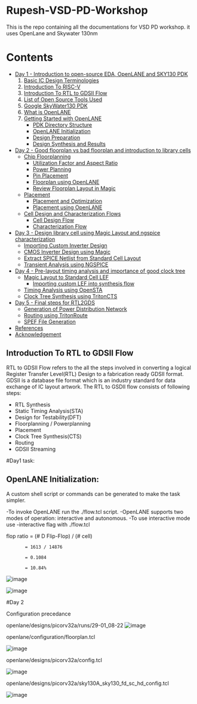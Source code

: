 # Rupesh-VSD-PD-Workshop
This is the repo containing all the documentations for VSD PD workshop. it uses OpenLane and Skywater 130nm


# Contents

- [Day 1 - Introduction to open-source EDA, OpenLANE and SKY130 PDK](#day-1---introduction-to-open-source-eda-openlane-and-sky130-pdk)
    1. [Basic IC Design Terminologies](#basic-ic-design-terminologies)
    2. [Introduction To RISC-V](#introduction-to-risc-v)
    3. [Introduction To RTL to GDSII Flow](#introduction-to-rtl-to-gdsii-flow)
    4. [List of Open Source Tools Used](#list-of-open-source-tools-used)
    5. [Google SkyWater130 PDK](#google-skywater130-pdk)
    6. [What is OpenLANE](#what-is-openlane)
    7. [Getting Started with OpenLANE](#getting-started-with-openlane)
        - [PDK Directory Structure](#pdk-directory-structure)
        - [OpenLANE Initialization](#openlane-initialization)
        - [Design Preparation](#design-preparation)
        - [Design Synthesis and Results](#design-synthesis-and-results)
 - [Day 2 - Good floorplan vs bad floorplan and introduction to library cells](#day-2---good-floorplan-vs-bad-floorplan-and-introduction-to-library-cells)
    - [Chip Floorplanning](#chip-floorplanning)
      - [Utilization Factor and Aspect Ratio](#utilization-factor-and-aspect-ratio)
      - [Power Planning](#power-planning)
      - [Pin Placement](#pin-placement)
      - [Floorplan using OpenLANE](#floorplan-using-openlane)
      - [Review Floorplan Layout in Magic](#review-floorplan-layout-in-magic)
    - [Placement](#placement)
      - [Placement and Optimization](#placement-and-optimization)
      - [Placement using OpenLANE](#placement-using-openlane)
    - [Cell Design and Characterization Flows](#cell-design-and-characterization-flows)
      - [Cell Design Flow](#cell-design-flow)
      - [Characterization Flow](#characterization-flow)
  - [Day 3 - Design library cell using Magic Layout and ngspice characterization](#day-3---design-library-cell-using-magic-layout-and-ngspice-characterization)
    - [Importing Custom Inverter Design ](#importing-custom-inverter-design)
    - [CMOS Inverter Design using Magic](#cmos-inverter-design-using-magic)
    - [Extract SPICE Netlist from Standard Cell Layout](#extract-spice-netlist-from-standard-cell-layout)
    - [Transient Analysis using NGSPICE](#transient-analysis-using-ngspice)
  - [Day 4 - Pre-layout timing analysis and importance of good clock tree](#day-4---pre-layout-timing-analysis-and-importance-of-good-clock-tree)
    - [Magic Layout to Standard Cell LEF](#magic-layout-to-standard-cell-lef)
      - [Importing custom LEF into synthesis flow](#importing-custom-lef-into-synthesis-flow)
    - [Timing Analysis using OpenSTA](#timing-analysis-using-opensta)
    - [Clock Tree Synthesis using TritonCTS](#clock-tree-synthesis-using-tritoncts)
  - [Day 5 - Final steps for RTL2GDS](#day-5---final-steps-for-rtl2gds)
    - [Generation of Power Distribution Network](#generation-of-power-distribution-network)
    - [Routing using TritonRoute](#routing-using-tritonroute)
    - [SPEF File Generation](#spef-file-generation)
  - [References](#references)
  - [Acknowledgement](#acknowledgement)

## Introduction To RTL to GDSII Flow
  RTL to GDSII Flow refers to the all the steps involved in converting a logical Register Transfer Level(RTL) Design to a fabrication ready GDSII format. GDSII is a database file format which is an industry standard for data exchange of IC layout artwork.
  The RTL to GSDII flow consists of following steps:
  - RTL Synthesis
  - Static Timing Analysis(STA)
  - Design for Testability(DFT)
  - Floorplanning / Powerplanning
  - Placement
  - Clock Tree Synthesis(CTS)
  - Routing
  - GDSII Streaming

#Day1 task:

## OpenLANE Initialization:

A custom shell script or commands can be generated to make the task simpler.

-To invoke OpenLANE run the ./flow.tcl script.
-OpenLANE supports two modes of operation: interactive and autonomous.
-To use interactive mode use -interactive flag with ./flow.tcl


flop ratio = (# D Flip-Flop) / (# cell)

           = 1613 / 14876
           
           = 0.1084
           
           = 10.84%

![image](https://user-images.githubusercontent.com/94752269/215266396-82641036-1ddd-456b-b492-0943c7df0797.png)

![image](https://user-images.githubusercontent.com/94752269/215266491-a19084c7-5f40-4a04-800c-9a4a272a9405.png)

#Day 2

Configuration precedance

openlane/designs/picorv32a/runs/29-01_08-22
![image](https://user-images.githubusercontent.com/94752269/215329406-83f0e76d-071e-4015-8e48-62c31f78c4ab.png)

openlane/configuration/floorplan.tcl

![image](https://user-images.githubusercontent.com/94752269/215328808-01451fb8-b6c2-4d36-bec4-40d2a3407b24.png)

openlane/designs/picorv32a/config.tcl

![image](https://user-images.githubusercontent.com/94752269/215329088-f114e240-d18c-467b-bff3-58d3a5a2b3e2.png)

openlane/designs/picorv32a/sky130A_sky130_fd_sc_hd_config.tcl

![image](https://user-images.githubusercontent.com/94752269/215329228-2d619ede-2fcb-4491-96a0-785f8a1380ec.png)






